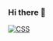 ### Hi there 👋

[![CSS](https://img.shields.io/badge/-css-3DDC84/?style=for-the-badge&logo=CSS3&logoColor=white&labelColor=101010)]()
